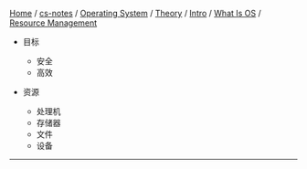 [Home](https://mengxianbin.github.io) /
[cs-notes](https://mengxianbin.github.io/cs-notes/site) /
[Operating System](https://mengxianbin.github.io/cs-notes/site/Operating%20System) /
[Theory](https://mengxianbin.github.io/cs-notes/site/Operating%20System/Theory) /
[Intro](https://mengxianbin.github.io/cs-notes/site/Operating%20System/Theory/Intro) /
[What Is OS](https://mengxianbin.github.io/cs-notes/site/Operating%20System/Theory/Intro/What%20Is%20OS) /
[Resource Management](https://mengxianbin.github.io/cs-notes/site/Operating%20System/Theory/Intro/What%20Is%20OS/Resource%20Management)

* 目标
    * 安全
    * 高效

* 资源
    * 处理机
    * 存储器
    * 文件
    * 设备

---
